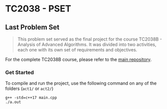 # TC2038 - PSET

## Last Problem Set

> This problem set served as the final project for the course TC2038B - Analysis of Advanced Algorithms. It was divided into two activities, each one with its own set of requirements and objectives.

For the complete TC2038B course, please refer to the [main repository](https://github.com/andresdanielmtz/TC2038P).

### Get Started

To compile and run the project, use the following command on any of the folders (`act1/` or `act2/`)

```
g++ -std=c++17 main.cpp
./a.out
```
